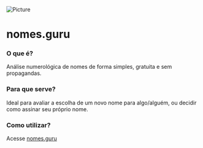 ![Picture](http://carlosrobertofreire.github.io//nomes.guru/images/logo128.4cf5cccc.png)

# nomes.guru #

### O que é? ###
Análise numerológica de nomes de forma simples, gratuita e sem propagandas.

### Para que serve? ###
Ideal para avaliar a escolha de um novo nome para algo/alguém, ou decidir como assinar seu próprio nome.

### Como utilizar? ###
Acesse [nomes.guru](http://carlosrobertofreire.github.io/nomes.guru/#/)
